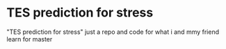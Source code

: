 # TES prediction for stress
"TES prediction for stress" just a repo and code for what i and mmy friend learn for master
